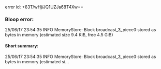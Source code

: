 error id: +83T/wHj/JQ1UZJa68T4Xw==
### Bloop error:

25/06/17 23:54:35 INFO MemoryStore: Block broadcast_3_piece0 stored as bytes in memory (estimated size 9.4 KiB, free 4.5 GiB)
#### Short summary: 

25/06/17 23:54:35 INFO MemoryStore: Block broadcast_3_piece0 stored as bytes in memory (estimated si...